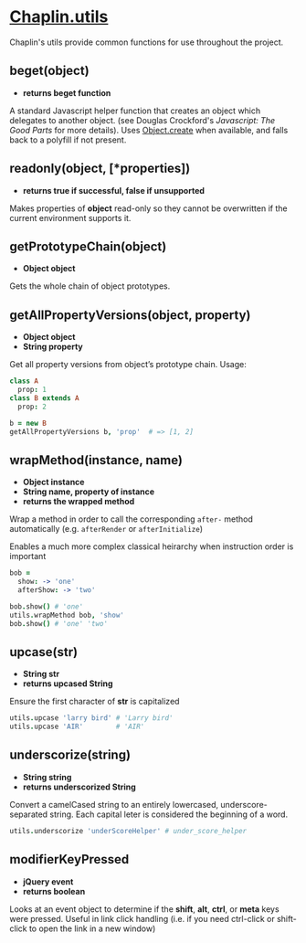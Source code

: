 # [Chaplin.utils](src/chaplin/lib/utils.coffee)

Chaplin's utils provide common functions for use throughout the project.


## beget(object)
* **returns beget function**

A standard Javascript helper function that creates an object which
delegates to another object. (see Douglas Crockford's *Javascript:
The Good Parts* for more details). Uses [Object.create](https://developer.mozilla.org/en-US/docs/JavaScript/Reference/Global_Objects/Object/create)
when available, and falls back to a polyfill if not present.

## readonly(object, [*properties])
* **returns true if successful, false if unsupported**

Makes properties of **object** read-only so they cannot be overwritten
if the current environment supports it.

## getPrototypeChain(object)
* **Object object**

Gets the whole chain of object prototypes.

## getAllPropertyVersions(object, property)
* **Object object**
* **String property**

Get all property versions from object’s prototype chain. Usage:

```coffeescript
class A
  prop: 1
class B extends A
  prop: 2

b = new B
getAllPropertyVersions b, 'prop'  # => [1, 2]
```

## wrapMethod(instance, name)
* **Object instance**
* **String name, property of instance**
* **returns the wrapped method**

Wrap a method in order to call the corresponding
`after-` method automatically (e.g. `afterRender` or
`afterInitialize`)

Enables a much more complex classical heirarchy when instruction
order is important

```coffeescript
bob =
  show: -> 'one'
  afterShow: -> 'two'

bob.show() # 'one'
utils.wrapMethod bob, 'show'
bob.show() # 'one' 'two'
```

## upcase(str)
* **String str**
* **returns upcased String**

Ensure the first character of **str** is capitalized

```coffeescript
utils.upcase 'larry bird' # 'Larry bird'
utils.upcase 'AIR'        # 'AIR'
```

## underscorize(string)
* **String string**
* **returns underscorized String**

Convert a camelCased string to an entirely lowercased, underscore-
separated string. Each capital leter is considered the beginning
of a word.

```coffeescript
utils.underscorize 'underScoreHelper' # under_score_helper
```

## modifierKeyPressed
* **jQuery event**
* **returns boolean**

Looks at an event object to determine if the **shift**, **alt**,
**ctrl**, or **meta** keys were pressed. Useful in link click
handling (i.e. if you need ctrl-click or shift-click to open the
link in a new window)
